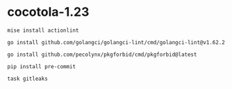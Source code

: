 # cocotola-1.23

```
mise install actionlint
```


```
go install github.com/golangci/golangci-lint/cmd/golangci-lint@v1.62.2
```

```
go install github.com/pecolynx/pkgforbid/cmd/pkgforbid@latest
```


```
pip install pre-commit
```

```
task gitleaks
```
